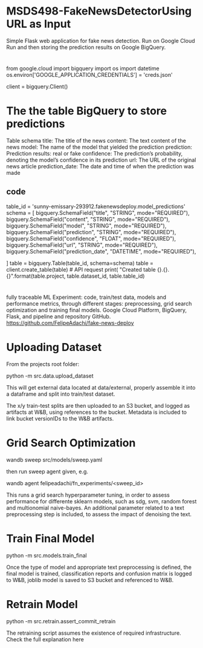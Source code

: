 # MSDS498-FakeNewsDetectorUsing URL as Input
Simple Flask web application for fake news detection. Run on Google Cloud Run and then storing the prediction results on Google BigQuery.
# 
from google.cloud import bigquery
import os
import datetime
os.environ['GOOGLE_APPLICATION_CREDENTIALS'] = 'creds.json'


client = bigquery.Client()

# The the table BigQuery to store predictions 
Table schema
title: The title of the news
content: The text content of the news
model: The name of the model that yielded the prediction
prediction: Prediction results: real or fake
confidence: The prediction’s probability, denoting the model’s confidence in its prediction
url: The URL of the original news article
prediction_date: The date and time of when the prediction was made
## code 
table_id = 'sunny-emissary-293912.fakenewsdeploy.model_predictions'
schema = [
    bigquery.SchemaField("title", "STRING", mode="REQUIRED"),
    bigquery.SchemaField("content", "STRING", mode="REQUIRED"),
    bigquery.SchemaField("model", "STRING", mode="REQUIRED"),
    bigquery.SchemaField("prediction", "STRING", mode="REQUIRED"),
    bigquery.SchemaField("confidence", "FLOAT", mode="REQUIRED"),
    bigquery.SchemaField("url", "STRING", mode="REQUIRED"),
    bigquery.SchemaField("prediction_date", "DATETIME", mode="REQUIRED"),

]
table = bigquery.Table(table_id, schema=schema)
table = client.create_table(table)  # API request
print(
    "Created table {}.{}.{}".format(table.project, table.dataset_id, table.table_id)
# 
fully traceable ML Experiment: code, train/test data, models and performance metrics, through different stages: preprocessing, grid search optimization and training final models. Google Cloud Platform, BigQuery, Flask, and pipeline and repository GitHub.
https://github.com/FelipeAdachi/fake-news-deploy 


# Uploading Dataset
From the projects root folder:

python -m src.data.upload_dataset

This will get external data located at data/external, properly assemble it into a dataframe and split into train/test dataset.

The x/y train-test splits are then uploaded to an S3 bucket, and logged as artifacts at W&B, using references to the bucket. Metadata is included to link bucket versionIDs to the W&B artifacts.

# Grid Search Optimization
wandb sweep src/models/sweep.yaml

then run sweep agent given, e.g.

wandb agent felipeadachi/fn_experiments/<sweep_id>

This runs a grid search hyperparameter tuning, in order to assess performance for differente sklearn models, such as sdg, svm, random forest and multionomial naive-bayes. An additional parameter related to a text preprocessing step is included, to assess the impact of denoising the text.

# Train Final Model
python -m src.models.train_final

Once the type of model and appropriate text preprocessing is defined, the final model is trained, classification reports and confusion matrix is logged to W&B, joblib model is saved to S3 bucket and referenced to W&B.

# Retrain Model
python -m src.retrain.assert_commit_retrain

The retraining script assumes the existence of required infrastructure. Check the full explanation here
